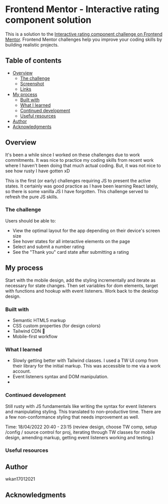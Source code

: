 # Frontend Mentor - Interactive rating component solution

This is a solution to the [Interactive rating component challenge on Frontend Mentor](https://www.frontendmentor.io/challenges/interactive-rating-component-koxpeBUmI). Frontend Mentor challenges help you improve your coding skills by building realistic projects.

## Table of contents

- [Overview](#overview)
  - [The challenge](#the-challenge)
  - [Screenshot](#screenshot)
  - [Links](#links)
- [My process](#my-process)
  - [Built with](#built-with)
  - [What I learned](#what-i-learned)
  - [Continued development](#continued-development)
  - [Useful resources](#useful-resources)
- [Author](#author)
- [Acknowledgments](#acknowledgments)

## Overview

It's been a while since I worked on these challenges due to work commitments. It was nice to practice my coding skills from recent work where I haven't been doing that much actual coding. But, it was not nice to see how rusty I have gotten xD

This is the first (or early) challenges requiring JS to present the active states. It certainly was good practice as I have been learning React lately, so there is some vanilla JS I have forgotten. This challenge served to refresh the pure JS skills.

### The challenge

Users should be able to:

- View the optimal layout for the app depending on their device's screen size
- See hover states for all interactive elements on the page
- Select and submit a number rating
- See the "Thank you" card state after submitting a rating

## My process

Start with the mobile design, add the styling incrementally and iterate as necessary for state changes. Then set variables for dom elements, target with functions and hookup with event listeners. Work back to the desktop design.

### Built with

- Semantic HTML5 markup
- CSS custom properties (for design colors)
- Tailwind CDN 💨
- Mobile-first workflow

### What I learned

- Slowly getting better with Tailwind classes. I used a TW UI comp from their library for the initial markup. This was accessible to me via a work account.
- Event listeners syntax and DOM manipulation.
-

### Continued development

Still rusty with JS fundamentals like writing the syntax for event listeners and manipulating styling. This translated to non-productive time. There are a few non-conformance styling that needs improvement as well.

Time:
18/04/2022 20:40 - 23:15 (review design, choose TW comp, setup /config / source control for proj, iterating through TW classes for mobile design, amending markup, getting event listeners working and testing.)

### Useful resources

## Author

wkan17012021

## Acknowledgments
